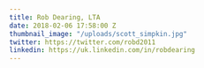 ```yaml
---
title: Rob Dearing, LTA
date: 2018-02-06 17:58:00 Z
thumbnail_image: "/uploads/scott_simpkin.jpg"
twitter: https://twitter.com/robd2011
linkedin: https://uk.linkedin.com/in/robdearing
---
```


